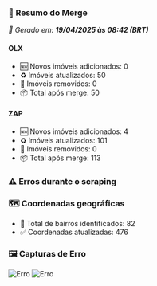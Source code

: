 ### 🔄 Resumo do Merge

_📅 Gerado em: **19/04/2025 às 08:42 (BRT)**_
#### OLX
- 🆕 Novos imóveis adicionados: 0
- ♻️ Imóveis atualizados: 50
- 🛑 Imóveis removidos: 0
- 📦 Total após merge: 50

#### ZAP
- 🆕 Novos imóveis adicionados: 4
- ♻️ Imóveis atualizados: 101
- 🛑 Imóveis removidos: 0
- 📦 Total após merge: 113

### ⚠️ Erros durante o scraping

### 🗺️ Coordenadas geográficas
- 📍 Total de bairros identificados: 82
- ✅ Coordenadas atualizadas: 476

### 🖼️ Capturas de Erro
![Erro](https://raw.githubusercontent.com/ApenasGabs/querocasa/8df5daa807da35a027da7708177ac24ebd97b590/screenshots/erro_zap_18_de_abril_de_2025_às_20-07-37.png)
![Erro](https://raw.githubusercontent.com/ApenasGabs/querocasa/8df5daa807da35a027da7708177ac24ebd97b590/screenshots/erro_zap_18_de_abril_de_2025_às_20-46-21.png)
